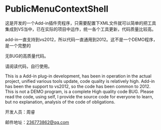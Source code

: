 PublicMenuContextShell
======================

这是开发的一个Add-in插件壳程序，只需要配置下XML文件就可以简单的把工具集成到VS当中，已在实际的项目中运作，统一各个工具更新，代码质量比较高。

add-in一直支持到vs2012，所以代码一直通用到2012。这不是一个DEMO程序，是一个完整的

无BUG的高质量代码。


请阅读代码，自行使用。

This is a Add-in plug-in development, has been in operation in the actual project, unified various tools update, code quality is relatively high.
Add-in has been the support to vs2012, so the code has been common to 2012. This is not a DEMO program, is a complete
High quality code BUG.
Please read the code, using self, I provide the source code for everyone to learn, but no explanation, analysis of the code of obligations.


开发人员：周睿

邮件地址：236773862@qq.com
